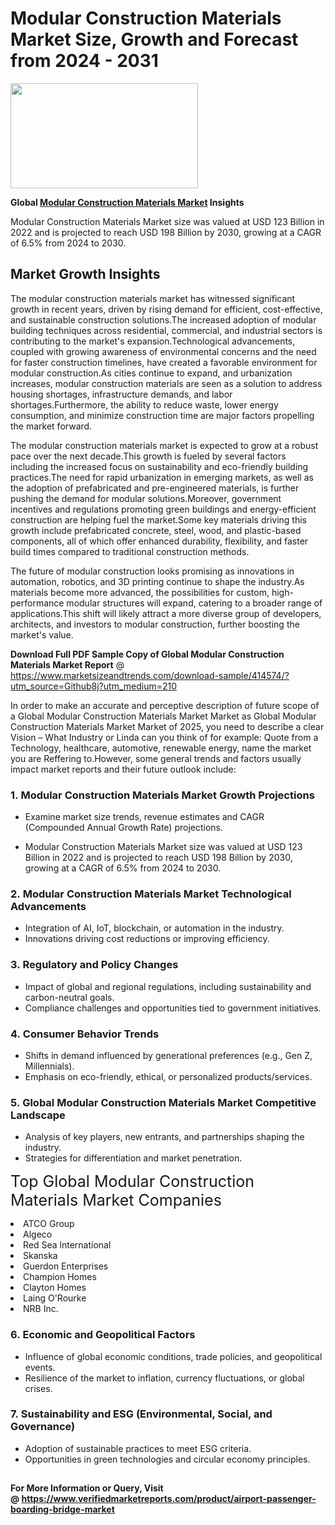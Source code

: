 <H1>Modular Construction Materials Market Size, Growth and Forecast from 2024 - 2031</H1><img class="aligncenter size-medium wp-image-584254" src="https://thirdeyenews.in/wp-content/uploads/2024/09/Global-Market-Research-300x168.jpeg" alt="" width="300" height="168" /><p><strong>Global&nbsp;<a href="https://www.marketsizeandtrends.com/download-sample/414574/?utm_source=Github8j?utm_medium=210">Modular Construction Materials Market</a> Insights</strong></p><p>Modular Construction Materials Market size was valued at USD 123 Billion in 2022 and is projected to reach USD 198 Billion by 2030, growing at a CAGR of 6.5% from 2024 to 2030.</p><p><h2>Market Growth Insights</h2> <p>The modular construction materials market has witnessed significant growth in recent years, driven by rising demand for efficient, cost-effective, and sustainable construction solutions.The increased adoption of modular building techniques across residential, commercial, and industrial sectors is contributing to the market's expansion.Technological advancements, coupled with growing awareness of environmental concerns and the need for faster construction timelines, have created a favorable environment for modular construction.As cities continue to expand, and urbanization increases, modular construction materials are seen as a solution to address housing shortages, infrastructure demands, and labor shortages.Furthermore, the ability to reduce waste, lower energy consumption, and minimize construction time are major factors propelling the market forward.</p> <p>The modular construction materials market is expected to grow at a robust pace over the next decade.This growth is fueled by several factors including the increased focus on sustainability and eco-friendly building practices.The need for rapid urbanization in emerging markets, as well as the adoption of prefabricated and pre-engineered materials, is further pushing the demand for modular solutions.Moreover, government incentives and regulations promoting green buildings and energy-efficient construction are helping fuel the market.Some key materials driving this growth include prefabricated concrete, steel, wood, and plastic-based components, all of which offer enhanced durability, flexibility, and faster build times compared to traditional construction methods.<p>The future of modular construction looks promising as innovations in automation, robotics, and 3D printing continue to shape the industry.As materials become more advanced, the possibilities for custom, high-performance modular structures will expand, catering to a broader range of applications.This shift will likely attract a more diverse group of developers, architects, and investors to modular construction, further boosting the market's value.</p> <p><span class=""><strong>Download Full PDF Sample Copy of Global Modular Construction Materials Market Report</strong> @ <a href="https://www.marketsizeandtrends.com/download-sample/414574/?utm_source=Github8j?utm_medium=210" target="_blank">https://www.marketsizeandtrends.com/download-sample/414574/?utm_source=Github8j?utm_medium=210</a></span></p><p>In order to make an accurate and perceptive description of future scope of a Global&nbsp;Modular Construction Materials Market Market as Global&nbsp;Modular Construction Materials Market Market of 2025, you need to describe a clear Vision &ndash; What Industry or Linda can you think of for example: Quote from a Technology, healthcare, automotive, renewable energy, name the market you are Reffering to.However, some general trends and factors usually impact market reports and their future outlook include:</p><h3>1.&nbsp;<strong>Modular Construction Materials Market Growth Projections</strong></h3><ul><li>Examine market size trends, revenue estimates and CAGR (Compounded Annual Growth Rate) projections.</li><li><p>Modular Construction Materials Market size was valued at USD 123 Billion in 2022 and is projected to reach USD 198 Billion by 2030, growing at a CAGR of 6.5% from 2024 to 2030.</p></li></ul><h3>2.&nbsp;<strong>Modular Construction Materials Market Technological Advancements</strong></h3><ul><li>Integration of AI, IoT, blockchain, or automation in the industry.</li><li>Innovations driving cost reductions or improving efficiency.</li></ul><h3>3.&nbsp;<strong>Regulatory and Policy Changes</strong></h3><ul><li>Impact of global and regional regulations, including sustainability and carbon-neutral goals.</li><li>Compliance challenges and opportunities tied to government initiatives.</li></ul><h3>4.&nbsp;<strong>Consumer Behavior Trends</strong></h3><ul><li>Shifts in demand influenced by generational preferences (e.g., Gen Z, Millennials).</li><li>Emphasis on eco-friendly, ethical, or personalized products/services.</li></ul><h3>5.&nbsp;<strong>Global Modular Construction Materials Market Competitive Landscape</strong></h3><ul><li>Analysis of key players, new entrants, and partnerships shaping the industry.</li><li>Strategies for differentiation and market penetration.</li></ul><p data-pm-slice="1 1 []"><span style="color: inherit; font-family: inherit; font-size: 25px;">Top Global Modular Construction Materials Market Companies</span></p><div class="" data-test-id=""><p><li>ATCO Group</li><li> Algeco</li><li> Red Sea lnternational</li><li> Skanska</li><li> Guerdon Enterprises</li><li> Champion Homes</li><li> Clayton Homes</li><li> Laing O'Rourke</li><li> NRB Inc.</li></p></div><h3>6.&nbsp;<strong>Economic and Geopolitical Factors</strong></h3><ul><li>Influence of global economic conditions, trade policies, and geopolitical events.</li><li>Resilience of the market to inflation, currency fluctuations, or global crises.</li></ul><h3>7.&nbsp;<strong>Sustainability and ESG (Environmental, Social, and Governance)</strong></h3><ul><li>Adoption of sustainable practices to meet ESG criteria.</li><li>Opportunities in green technologies and circular economy principles.</li></ul><h2><strong style="font-size: 14px;">For More Information or Query, Visit @&nbsp;</strong><a style="background-color: #ffffff; font-size: 14px;" href="https://www.marketsizeandtrends.com/report/modular-construction-materials-market/" target="_blank">https://www.verifiedmarketreports.com/product/airport-passenger-boarding-bridge-market</a></h2>